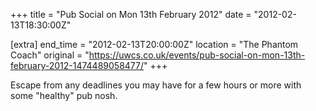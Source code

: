 +++
title = "Pub Social on Mon 13th February 2012"
date = "2012-02-13T18:30:00Z"

[extra]
end_time = "2012-02-13T20:00:00Z"
location = "The Phantom Coach"
original = "https://uwcs.co.uk/events/pub-social-on-mon-13th-february-2012-1474489058477/"
+++

Escape from any deadlines you may have for a few hours or more with some "healthy" pub nosh.

